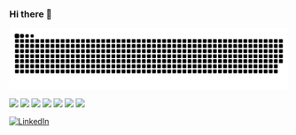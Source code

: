 ### Hi there 👋

<picture>
  <source media="(prefers-color-scheme: dark)" srcset="https://raw.githubusercontent.com/platane/platane/output/github-contribution-grid-snake-dark.svg">
  <source media="(prefers-color-scheme: light)" srcset="https://raw.githubusercontent.com/platane/platane/output/github-contribution-grid-snake.svg">
  <img alt="GitHub contribution grid snake animation" src="https://raw.githubusercontent.com/platane/platane/output/github-contribution-grid-snake.svg">
</picture>

![](https://img.shields.io/badge/React--Native-Crimson?logo=React&logoColor=white)
![](https://img.shields.io/badge/Python-yellow?logo=Python&logoColor=white)
![](https://img.shields.io/badge/Angular-FF0000?logo=Angular&logoColor=white)
![](https://img.shields.io/badge/ASP.NET-purple?logo=.NET&logoColor=white)
![](https://img.shields.io/badge/TypeScript-blue?logo=TypeScript&logoColor=white)
![](https://img.shields.io/badge/React-61DAFB?logo=React&logoColor=black)
![](https://img.shields.io/badge/SQL_Server-DCDCDC)


[![LinkedIn](https://img.shields.io/badge/LinkedIn-%230077B5?logo=linkedin&logoColor=white)](https://www.linkedin.com/in/shahar-mizrachi)


<!--
**ShaharMizrachi/ShaharMizrachi** is a ✨ _special_ ✨ repository because its `README.md` (this file) appears on your GitHub profile.

Here are some ideas to get you started:

- 🔭 I’m currently working on ...
- 🌱 I’m currently learning ...
- 👯 I’m looking to collaborate on ...
- 🤔 I’m looking for help with ...
- 💬 Ask me about ...
- 📫 How to reach me: ...
- 😄 Pronouns: ...
- ⚡ Fun fact: ...
-->
